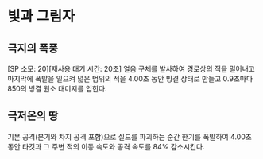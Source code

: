 # 빛과 그림자

## 극지의 폭풍

[SP 소모: 20][재사용 대기 시간: 20초] 얼음 구체를 발사하여 경로상의 적을 밀어내고 마지막에 폭발을 일으켜 넒은 범위의 적을 4.00초 동안 빙결 상태로 만들고 0.9초마다 850의 빙결 원소 대미지를 입힌다.

## 극저온의 땅

기본 공격(분기와 차지 공격 포함)으로 실드를 파괴하는 순간 한기를 폭발하여 4.00초 동안 타깃과 그 주변 적의 이동 속도와 공격 속도를 84% 감소시킨다.
